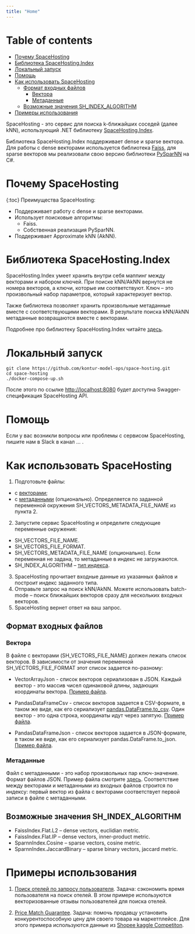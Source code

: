 ```yaml
---
title: "Home"
---
```

# Table of contents
* [Почему SpaceHosting](#why)
* [Библиотека SpaceHosting.Index](#liabry)
* [Локальный запуск](#lok)    
* [Помощь](#Помощь)
* [Как использовать SpaceHosting](#how) 
  * [Формат входных файлов](#how)
    * [Вектора](#vectors)
    * [Метаданные](#metadata)
  * [Возможные значения SH_INDEX_ALGORITHM](#SH)
* [Примеры использования](#examples)     

SpaceHosting - это сервис для поиска k-ближайших соседей (далее kNN), использующий .NET библиотеку [SpaceHosting.Index](https://github.com/kontur-model-ops/space-hosting-index#spacehostingindex). 

Библиотека SpaceHosting.Index поддерживает dense и sparse вектора. Для работы с dense векторами используется библиотека [Faiss](https://github.com/facebookresearch/faiss), для sparse векторов мы реализовали свою версию библиотеки [PySparNN](https://github.com/facebookresearch/pysparnn) на C#. 

# Почему SpaceHosting <a name="why"></a>
{:toc}
Преимущества SpaceHosting: 
* Поддерживает работу с dense и sparse векторами.
* Использует поисковые алгоритмы:
  * Faiss.
  * Собственная реализация PySparNN.
* Поддерживает Approximate kNN (AkNN).

# Библиотека SpaceHosting.Index <a name="liabry"></a>
SpaceHosting.Index умеет хранить внутри себя маппинг между векторами и набором ключей. При поиске kNN/AkNN вернутся не номера векторов, а ключи, которые им соответствуют. Ключ – это произвольный набор параметров, который характеризует вектор. 

Также библиотека позволяет хранить произвольные метаданные вместе с соответствующими векторами. В результате поиска kNN/AkNN метаданные возвращаются вместе с векторами. 

Подробнее про библиотеку SpaceHosting.Index читайте [здесь](https://github.com/kontur-model-ops/space-hosting-index#spacehostingindex).

# Локальный запуск <a name="lok"></a>
```
git clone https://github.com/kontur-model-ops/space-hosting.git 
cd space-hosting 
./docker-compose-up.sh
```
После этого по ссылке <http://localhost:8080> будет доступна Swagger-спецификация SpaceHosting API.

# Помощь
Если у вас возникли вопросы или проблемы с сервисом SpaceHosting, пишите нам в Slack в канал … .

# Как использовать SpaceHosting <a name="how"></a>
1. Подготовьте файлы:
 * с [векторами](https://irindescence.github.io/github-pages-with-jekyll/#%D0%B2%D0%B5%D0%BA%D1%82%D0%BE%D1%80%D0%B0); 
 * с [метаданными](https://irindescence.github.io/github-pages-with-jekyll/#%D0%BC%D0%B5%D1%82%D0%B0%D0%B4%D0%B0%D0%BD%D0%BD%D1%8B%D0%B5) (опционально). Определяется по заданной переменной окружения SH_VECTORS_METADATA_FILE_NAME из пункта 2. 
2. Запустите сервис SpaceHosting и определите следующие переменные окружения:
 * SH_VECTORS_FILE_NAME.
 * SH_VECTORS_FILE_FORMAT.
 * SH_VECTORS_METADATA_FILE_NAME (опционально). 
    Если переменная не задана, то метаданные в индекс не загружаются.
 * SH_INDEX_ALGORITHM – [тип индекса](https://github.com/irindescence/github-pages-with-jekyll/blob/main/index.md#%D0%B2%D0%BE%D0%B7%D0%BC%D0%BE%D0%B6%D0%BD%D1%8B%D0%B5-%D0%B7%D0%BD%D0%B0%D1%87%D0%B5%D0%BD%D0%B8%D1%8F-sh_index_algorithm). 
3. SpaceHosting прочитает входные данные из указанных файлов и построит индекс заданного типа.
4. Отправьте запрос на поиск kNN/AkNN.
   Можете использовать batch-mode – поиск ближайших векторов сразу для нескольких входных векторов.
5. SpaceHosting вернет ответ на ваш запрос.

## Формат входных файлов <a name="format"></a>
### Вектора <a name="vectors"></a>
В файле с векторами (SH_VECTORS_FILE_NAME) должен лежать список векторов. В зависимости от значения переменной SH_VECTORS_FILE_FORMAT этот список задается по-разному:
* VectorArrayJson - список векторов сериализован в JSON. Каждый вектор - это массив чисел одинаковой длины, задающих координаты вектора. [Пример файла](https://github.com/kontur-model-ops/space-hosting/blob/master/.data-samples/vectors.json).

* PandasDataFrameCsv - список векторов задается в CSV-формате, в таком же виде, как его сериализует [pandas.DataFrame.to_csv](https://pandas.pydata.org/docs/reference/api/pandas.DataFrame.to_csv.html). Один вектор - это одна строка, координаты идут через запятую. [Пример файла](https://github.com/kontur-model-ops/space-hosting/blob/master/.data-samples/vectors-df.csv).

* PandasDataFrameJson - список векторов задается в JSON-формате, в таком же виде, как его сериализует pandas.DataFrame.to_json. [Пример файла](https://github.com/kontur-model-ops/space-hosting/blob/master/.data-samples/vectors-df.json). 

### Метаданные <a name="metadata"></a>
Файл с метаданными - это набор произвольных пар ключ-значение. Формат файлов JSON. Пример файла смотрите [здесь](https://github.com/kontur-model-ops/space-hosting/blob/master/.data-samples/vectors-metadata.json). Соответствие между векторами и метаданными из входных файлов строится по индексу: первый вектор из файла с векторами соответствует первой записи в файле с метаданными.

## Возможные значения SH_INDEX_ALGORITHM <a name="SH"></a>
* FaissIndex.Flat.L2 – dense vectors, euclidian metric.
* FaissIndex.Flat.IP – dense vectors, inner-product metric.
* SparnnIndex.Cosine – sparse vectors, cosine metric.
* SparnnIndex.JaccardBinary – sparse binary vectors, jaccard metric.

# Примеры использования <a name="examples"></a>
1. [Поиск отелей по запросу пользователя](https://github.com/kontur-model-ops/space-hosting/blob/master/samples/spacehosting_hotels_example.ipynb).
Задача: сэкономить время пользователя на поиск отелей. 
В этом примере используются векторизованные отзывы пользователей для поиска отелей.

2. [Price Match Guarantee](https://github.com/kontur-model-ops/space-hosting/blob/master/samples/spacehosting_cv_example.ipynb).
Задача: помочь продавцу установить конкурентоспособную цену для своего товара на маркетплейсе.
Для этого примера используются данные из [Shopee kaggle Competiton](https://www.kaggle.com/c/shopee-product-matching/overview/description).

